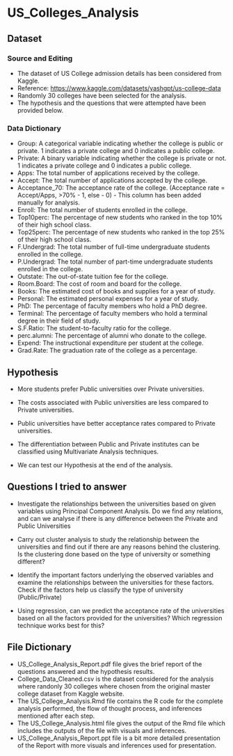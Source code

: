 # US_Colleges_Analysis

## Dataset

### Source and Editing
* The dataset of US College admission details has been considered from Kaggle.
* Reference: https://www.kaggle.com/datasets/yashgpt/us-college-data
* Randomly 30 colleges have been selected for the analysis.
* The hypothesis and the questions that were attempted have been provided below.

### Data Dictionary
* Group: A categorical variable indicating whether the college is public or private. 1 indicates a private college and 0 indicates a public college.
* Private: A binary variable indicating whether the college is private or not. 1 indicates a private college and 0 indicates a public college.
* Apps: The total number of applications received by the college.
* Accept: The total number of applications accepted by the college.
* Acceptance_70: The acceptance rate of the college. (Acceptance rate = Accept/Apps, >70% - 1, else - 0) - This column has been added manually for analysis.
* Enroll: The total number of students enrolled in the college.
* Top10perc: The percentage of new students who ranked in the top 10% of their high school class.
* Top25perc: The percentage of new students who ranked in the top 25% of their high school class.
* F.Undergrad: The total number of full-time undergraduate students enrolled in the college.
* P.Undergrad: The total number of part-time undergraduate students enrolled in the college.
* Outstate: The out-of-state tuition fee for the college.
* Room.Board: The cost of room and board for the college.
* Books: The estimated cost of books and supplies for a year of study.
* Personal: The estimated personal expenses for a year of study.
* PhD: The percentage of faculty members who hold a PhD degree.
* Terminal: The percentage of faculty members who hold a terminal degree in their field of study.
* S.F.Ratio: The student-to-faculty ratio for the college.
* perc.alumni: The percentage of alumni who donate to the college.
* Expend: The instructional expenditure per student at the college.
* Grad.Rate: The graduation rate of the college as a percentage.

## Hypothesis

* More students prefer Public universities over Private universities.
* The costs associated with Public universities are less compared to Private universities.
* Public universities have better acceptance rates compared to Private universities.
* The differentiation between Public and Private institutes can be classified using Multivariate Analysis techniques.


* We can test our Hypothesis at the end of the analysis.

## Questions I tried to answer

* Investigate the relationships between the universities based on given variables using Principal Component Analysis. Do we find any relations, and can we analyse if there is any difference between the Private and Public Universities

* Carry out cluster analysis to study the relationship between the universities and find out if there are any reasons behind the clustering. Is the clustering done based on the type of university or something different?

* Identify the important factors underlying the observed variables and examine the relationships between the universities for these factors. Check if the factors help us classify the type of university (Public/Private)

* Using regression, can we predict the acceptance rate of the universities based on all the factors provided for the universities? Which regression technique works best for this?


## File Dictionary

* US_College_Analysis_Report.pdf file gives the brief report of the questions answered and the hypothesis results.
* College_Data_Cleaned.csv is the dataset considered for the analysis where randonly 30 colleges where chosen from the original master college dataset from Kaggle website.
* The US_College_Analysis.Rmd file contains the R code for the complete analysis performed, the flow of thought process, and inferences mentioned after each step.
* The US_College_Analysis.html file gives the output of the Rmd file which includes the outputs of the file with visuals and inferences.
* US_College_Analysis_Report.ppt file is a bit more detailed presentation of the Report with more visuals and inferences used for presentation.

